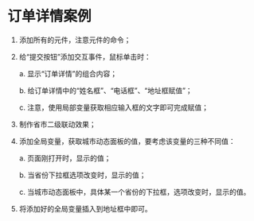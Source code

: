 # 订单详情案例

1. 添加所有的元件，注意元件的命令；

2. 给“提交按钮”添加交互事件，鼠标单击时：

	a. 显示“订单详情”的组合内容；

	b. 给订单详情中的“姓名框”、“电话框”、“地址框赋值”； 

	c. 注意，使用局部变量获取相应输入框的文字即可完成赋值；

3. 制作省市二级联动效果；

4. 添加全局变量，获取城市动态面板的值，要考虑该变量的三种不同值：

	a. 页面刚打开时，显示的值；

	b. 当省份下拉框选项改变时，显示的值；

	c. 当城市动态面板中，具体某一个省份的下拉框，选项改变时，显示的值。

4. 将添加好的全局变量插入到地址框中即可。



